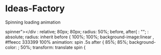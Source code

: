 # Ideas-Factory
Spinning
loading animation
>
spinner"></div
: relative;
80px;
80px;
radius: 50%;
before,
after{
: "";
: absolute;
radius: inherit
before {
100%;
100%;
background-image:linear
, #ffeecc
333399 100%
animation: spin .5s
after {
85%;
85%;
background-color:
;
50%;
transform: translate
spin {
